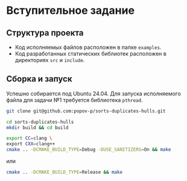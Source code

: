 # Вступительное задание
## Структура проекта
- Код исполняемых файлов расположен в папке `examples`.
- Код разработанных статических библиотек расположен в директориях `src` и `include`.
## Сборка и запуск
Успешно собирается под Ubuntu 24.04. Для запуска исполняемого файла для задачи №1 требуется библиотека `pthread`.
```bash
git clone git@github.com:popov-p/sorts-duplicates-hulls.git

cd sorts-duplicates-hulls
mkdir build && cd build
```
```bash
export CC=clang \
export CXX=clang++
cmake .. -DCMAKE_BUILD_TYPE=Debug -DUSE_SANITIZERS=On && make
```
или 
```bash
cmake .. -DCMAKE_BUILD_TYPE=Release && make
```